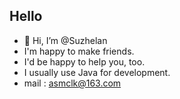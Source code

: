 ## Hello
- 👋 Hi, I’m @Suzhelan
- I'm happy to make friends.
- I'd be happy to help you, too.
- I usually use Java for development.
- mail : asmclk@163.com
